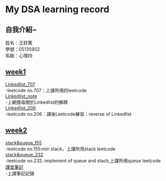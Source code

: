 # My DSA learning record
## 自我介紹~    
姓名：王舒荑    
學號：05135902    
系級：心理四  

## [week1](https://github.com/wangshuti/DSA/tree/master/week1)
[Linkedlist_707](https://github.com/wangshuti/DSA/blob/master/week1/Linkedlist_707.py)    
-leetcode no.707：上課所用的leetcode    
[Linkedlist_note](https://github.com/wangshuti/DSA/blob/master/week1/Linkedlist_note.py)   
-上網搜尋關於Linkedlist的解釋      
[Linkedlist_206](https://github.com/wangshuti/DSA/blob/master/week1/Linkedlist_206.py)    
-leetcode no.206：課後Leetcode練習：reverse of Linkedlist    

## [week2](https://github.com/wangshuti/DSA/tree/master/week2)    
[stack&queue_155](https://github.com/wangshuti/DSA/blob/master/week2/stack%26queue_155.py)      
-leetcode no.155:min stack，上課所用stack leetcode   
[stack&queue_232](https://github.com/wangshuti/DSA/blob/master/week2/stack%26queue_232.py)   
-leetcode no.232: implement of queue and stack,上課所用queue leetcode      
[課堂筆記](https://github.com/wangshuti/DSA/blob/master/week2/課堂筆記.py)    
-上課筆記記錄    
